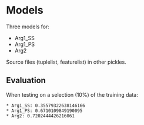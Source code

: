 # Models

Three models for:
* Arg1_SS
* Arg1_PS
* Arg2

Source files (tuplelist, featurelist) in other pickles.

## Evaluation
When testing on a selection (10%) of the training data:
````
* Arg1_SS: 0.35579322638146166
* Arg1_PS: 0.6710109849190095
* Arg2: 0.7202444426216061

